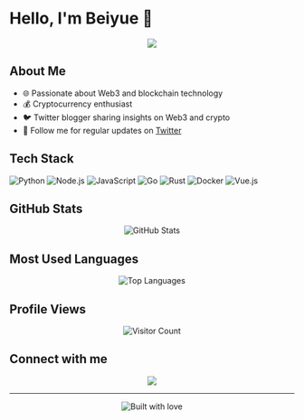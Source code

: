 # Hello, I'm Beiyue 👋

<p align="center">
  <img src="https://readme-typing-svg.herokuapp.com/?lines=Web3+Enthusiast;Crypto+Lover;Twitter+Blogger&font=Fira%20Code&center=true&width=380&height=50">
</p>

## About Me

- 🌐 Passionate about Web3 and blockchain technology
- 💰 Cryptocurrency enthusiast
- 🐦 Twitter blogger sharing insights on Web3 and crypto
- 📝 Follow me for regular updates on [Twitter](https://x.com/beiyue66)

## Tech Stack

![Python](https://img.shields.io/badge/-Python-3776AB?style=for-the-badge&logo=Python&logoColor=white)
![Node.js](https://img.shields.io/badge/-Node.js-339933?style=for-the-badge&logo=Node.js&logoColor=white)
![JavaScript](https://img.shields.io/badge/-JavaScript-F7DF1E?style=for-the-badge&logo=JavaScript&logoColor=black)
![Go](https://img.shields.io/badge/-Go-00ADD8?style=for-the-badge&logo=Go&logoColor=white)
![Rust](https://img.shields.io/badge/-Rust-000000?style=for-the-badge&logo=Rust&logoColor=white)
![Docker](https://img.shields.io/badge/-Docker-2496ED?style=for-the-badge&logo=Docker&logoColor=white)
![Vue.js](https://img.shields.io/badge/-Vue.js-4FC08D?style=for-the-badge&logo=Vue.js&logoColor=white)

## GitHub Stats

<p align="center">
  <img src="https://github-readme-stats.vercel.app/api?username=cola234&show_icons=true&theme=radical" alt="GitHub Stats" />
</p>

## Most Used Languages

<p align="center">
  <img src="https://github-readme-stats.vercel.app/api/top-langs/?username=cola234&layout=compact&theme=radical" alt="Top Languages" />
</p>

## Profile Views

<p align="center">
  <img src="https://profile-counter.glitch.me/cola234/count.svg" alt="Visitor Count" />
</p>

## Connect with me

<p align="center">
  <a href="https://x.com/beiyue66">
    <img src="https://img.shields.io/badge/Twitter-Follow-1DA1F2?style=for-the-badge&logo=twitter&logoColor=white"/>
  </a>
</p>


---

<p align="center">
  <img src="https://forthebadge.com/images/badges/built-with-love.svg" alt="Built with love" />
</p>
